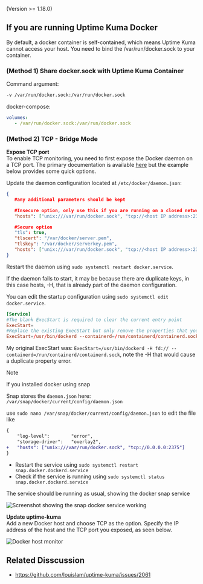 (Version >= 1.18.0)

## If you are running Uptime Kuma Docker

By default, a docker container is self-contained, which means Uptime Kuma cannot access your host. You need to bind the /var/run/docker.sock to your container.

### (Method 1) Share docker.sock with Uptime Kuma Container

Command argument:
```bash
-v /var/run/docker.sock:/var/run/docker.sock
```

docker-compose:

```yml
volumes:
   - /var/run/docker.sock:/var/run/docker.sock
```

### (Method 2) TCP - Bridge Mode

**Expose TCP port**  
To enable TCP monitoring, you need to first expose the Docker daemon on a TCP port. The primary documentation is available [here](https://docs.docker.com/config/daemon/) but the example below provides some quick options.

Update the daemon configuration located at `/etc/docker/daemon.json`:
```json
{
   #any additional parameters should be kept

   #Insecure option, only use this if you are running on a closed network
   "hosts": ["unix:///var/run/docker.sock", "tcp://<host IP address>:2375"]

   #Secure option
   "tls": true,
   "tlscert": "/var/docker/server.pem",
   "tlskey": "/var/docker/serverkey.pem",
   "hosts": ["unix:///var/run/docker.sock", "tcp://<host IP address>:2376"]
}
```

Restart the daemon using `sudo systemctl restart docker.service`.

If the daemon fails to start, it may be because there are duplicate keys, in this case hosts, -H, that is already part of the daemon configuration.

You can edit the startup configuration using `sudo systemctl edit docker.service`.

```toml
[Service]
#The blank ExecStart is required to clear the current entry point
ExecStart=
#Replace the existing ExecStart but only remove the properties that you have added into the daemon.json file, leave all else the same.
ExecStart=/usr/bin/dockerd --containerd=/run/containerd/containerd.sock
```

My original ExecStart was: `ExecStart=/usr/bin/dockerd -H fd:// --containerd=/run/containerd/containerd.sock`, note the -H that would cause a duplicate property error.


>[!NOTE]
>If you installed docker using snap

Snap stores the `daemon.json` here:  `/var/snap/docker/current/config/daemon.json`

use `sudo nano /var/snap/docker/current/config/daemon.json` to edit the file like

```diff
{
    "log-level":        "error",
    "storage-driver":   "overlay2",
+   "hosts": ["unix:///var/run/docker.sock", "tcp://0.0.0.0:2375"]
}
```

- Restart the service using `sudo systemctl restart snap.docker.dockerd.service`
- Check if the service is running using `sudo systemctl status snap.docker.dockerd.service`

The service should be running as usual, showing the docker snap service

![Screenshot showing the snap docker service working](https://github.com/louislam/uptime-kuma/assets/642149/8494c876-5580-4f87-9ceb-9a5974f1c977)

**Update uptime-kuma**  
Add a new Docker host and choose TCP as the option. Specify the IP address of the host and the TCP port you exposed, as seen below.

![Docker host monitor](img/docker-host.png)

## Related Disscussion

- https://github.com/louislam/uptime-kuma/issues/2061
